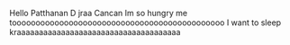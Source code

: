 Hello Patthanan
D jraa Cancan
Im so hungry 
me tooooooooooooooooooooooooooooooooooooooooooooo
I want to sleep kraaaaaaaaaaaaaaaaaaaaaaaaaaaaaaaaaaaaa


